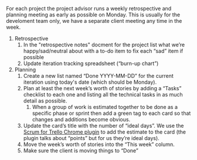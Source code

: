 For each project the project advisor runs a weekly retrospective and planning meeting as early as possible on Monday. This is usually for the develoment team only, we have a separate client meeting any time in the week.

1. Retrospective
    1. In the "retrospective notes" docment for the project list what we’re happy/sad/neutral about with a to-do item to fix each “sad” item if possible
    1. Update iteration tracking spreadsheet (“burn-up chart”)
1. Planning
    1. Create a new list named “Done YYYY-MM-DD” for the current iteration using today's date (which should be Monday).
    1. Plan at least the next week’s worth of stories by adding a “Tasks” checklist to each one and listing all the technical tasks in as much detail as possible.
        1. When a group of work is estimated together to be done as a specific phase or sprint then add a green tag to each card so that changes and additions become obvious.
    1. Update the card’s title with the number of “ideal days”. We use the [Scrum for Trello Chrome plugin](https://chrome.google.com/webstore/detail/scrum-for-trello/jdbcdblgjdpmfninkoogcfpnkjmndgje?hl=en) to add the estimate to the card (the plugin talks about “points” but for us they’re ideal days).
    1. Move the week’s worth of stories into the “This week” column.
    1. Make sure the client is moving things to “Done”
